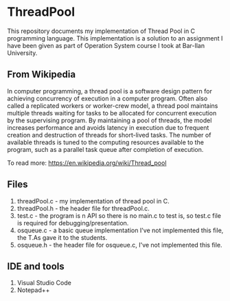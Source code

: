 # ThreadPool

This repository documents my implementation of Thread Pool in C programming language.
This implementation is a solution to an assignment I have been given as part of Operation System course I took at Bar-Ilan University.


## From Wikipedia

In computer programming, a thread pool is a software design pattern for achieving concurrency of execution in a computer program. Often also called a replicated workers or worker-crew model, a thread pool maintains multiple threads waiting for tasks to be allocated for concurrent execution by the supervising program. By maintaining a pool of threads, the model increases performance and avoids latency in execution due to frequent creation and destruction of threads for short-lived tasks. The number of available threads is tuned to the computing resources available to the program, such as a parallel task queue after completion of execution.

To read more: https://en.wikipedia.org/wiki/Thread_pool


## Files

1. threadPool.c - my implementation of thread pool in C.
2. threadPool.h - the header file for threadPool.c.
3. test.c - the program is n API so there is no main.c to test is, so test.c file is required for debugging/presentation.
4. osqueue.c - a basic queue implementation  I've not implemented this file, the T.As gave it to the students.
5. osqueue.h - the header file for osqueue.c, I've not implemented this file.


## IDE and tools

1. Visual Studio Code
2. Notepad++
